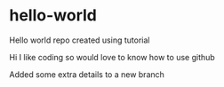 # hello-world
Hello world repo created using tutorial

Hi I like coding so would love to know how to use github

Added some extra details to a new branch

